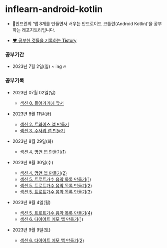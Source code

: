 # inflearn-android-kotlin
  - 🐣인프런의 '앱 8개를 만들면서 배우는 안드로이드 코틀린(Android Kotlin)'을 공부하는 레포지토리입니다.

  - [❤️ 공부한 것들을 기록하는 Tistory](https://dreaminsweetpotato.tistory.com)

### 공부기간
  * 2023년 7월 2일(일) ~ ing 🔥


### 공부기록
  * 2023년 07월 02일(일)
    * [섹션 0. 들어가기에 앞서](https://dreaminsweetpotato.tistory.com/69) 
  * 2023년 8월 11일(금)
    * [섹션 2. 트와이스 앱 만들기](https://dreaminsweetpotato.tistory.com/98)
    * [섹션 3. 주사위 앱 만들기](https://dreaminsweetpotato.tistory.com/99)
  * 2023년 8월 29일(화)
    * [섹션 4. 명언 앱 만들기(1)](https://dreaminsweetpotato.tistory.com/100)
  * 2023년 8월 30일(수)
    * [섹션 4. 명언 앱 만들기(2)](https://dreaminsweetpotato.tistory.com/101)
    * [섹션 5. 트로트가수 음악 목록 만들기(1)](https://dreaminsweetpotato.tistory.com/102)
    * [섹션 5. 트로트가수 음악 목록 만들기(2)](https://dreaminsweetpotato.tistory.com/103)
    * [섹션 5. 트로트가수 음악 목록 만들기(3)](https://dreaminsweetpotato.tistory.com/104)
    
  * 2023년 9월 4일(월)
    * [섹션 5. 트로트가수 음악 목록 만들기(4)](https://dreaminsweetpotato.tistory.com/105)
    * [섹션 6. 다이어트 메모 앱 만들기(1)](https://dreaminsweetpotato.tistory.com/106)
  * 2023년 9월 9일(토)
    * [섹션 6. 다이어트 메모 앱 만들기(2)](https://dreaminsweetpotato.tistory.com/107)
